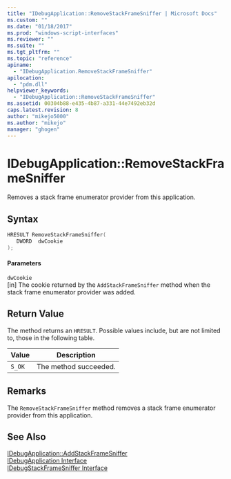 ```yaml
---
title: "IDebugApplication::RemoveStackFrameSniffer | Microsoft Docs"
ms.custom: ""
ms.date: "01/18/2017"
ms.prod: "windows-script-interfaces"
ms.reviewer: ""
ms.suite: ""
ms.tgt_pltfrm: ""
ms.topic: "reference"
apiname: 
  - "IDebugApplication.RemoveStackFrameSniffer"
apilocation: 
  - "pdm.dll"
helpviewer_keywords: 
  - "IDebugApplication::RemoveStackFrameSniffer"
ms.assetid: 00304b88-e435-4b87-a331-44e7492eb32d
caps.latest.revision: 8
author: "mikejo5000"
ms.author: "mikejo"
manager: "ghogen"
---
```

# IDebugApplication::RemoveStackFrameSniffer
Removes a stack frame enumerator provider from this application.  
  
## Syntax  
  
```cpp
HRESULT RemoveStackFrameSniffer(  
   DWORD  dwCookie  
);  
```  
  
#### Parameters  
 `dwCookie`  
 [in] The cookie returned by the `AddStackFrameSniffer` method when the stack frame enumerator provider was added.  
  
## Return Value  
 The method returns an `HRESULT`. Possible values include, but are not limited to, those in the following table.  
  
|Value|Description|  
|-----------|-----------------|  
|`S_OK`|The method succeeded.|  
  
## Remarks  
 The `RemoveStackFrameSniffer` method removes a stack frame enumerator provider from this application.  
  
## See Also  
 [IDebugApplication::AddStackFrameSniffer](../../winscript/reference/idebugapplication-addstackframesniffer.md)   
 [IDebugApplication Interface](../../winscript/reference/idebugapplication-interface.md)   
 [IDebugStackFrameSniffer Interface](../../winscript/reference/idebugstackframesniffer-interface.md)